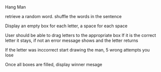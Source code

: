 Hang Man

retrieve a random word.
shuffle the words in the sentence

Display an empty box for each letter, a space for each space

User should be able to drag letters to the appropriate box
If it is the correct letter it stays, if not an error message shows and the letter returns

If the letter was inccorrect start drawing the man, 5 wrong attempts you lose


Once all boxes are filled, display winner mesage